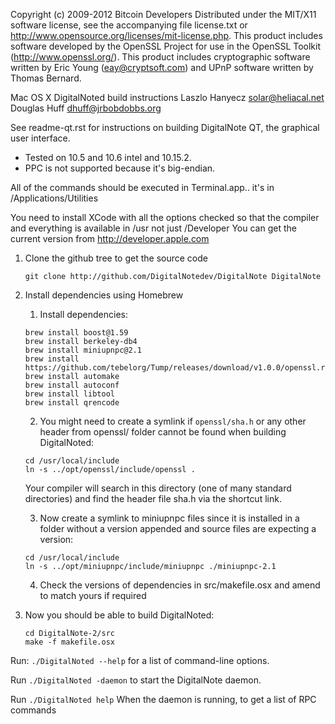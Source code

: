 Copyright (c) 2009-2012 Bitcoin Developers
Distributed under the MIT/X11 software license, see the accompanying file
license.txt or http://www.opensource.org/licenses/mit-license.php.  This
product includes software developed by the OpenSSL Project for use in the
OpenSSL Toolkit (http://www.openssl.org/).  This product includes cryptographic
software written by Eric Young (eay@cryptsoft.com) and UPnP software written by
Thomas Bernard.


Mac OS X DigitalNoted build instructions
Laszlo Hanyecz <solar@heliacal.net>
Douglas Huff <dhuff@jrbobdobbs.org>


See readme-qt.rst for instructions on building DigitalNote QT, the
graphical user interface.

- Tested on 10.5 and 10.6 intel and 10.15.2.  
- PPC is not supported because it's big-endian.

All of the commands should be executed in Terminal.app.. it's in
/Applications/Utilities

You need to install XCode with all the options checked so that the compiler and
everything is available in /usr not just /Developer 
You can get the current version from http://developer.apple.com


1. Clone the github tree to get the source code

    ```git clone http://github.com/DigitalNotedev/DigitalNote DigitalNote``` 

2. Install dependencies using Homebrew
    1. Install dependencies:
    ```
   brew install boost@1.59
   brew install berkeley-db4           
   brew install miniupnpc@2.1
   brew install https://github.com/tebelorg/Tump/releases/download/v1.0.0/openssl.rb
   brew install automake
   brew install autoconf
   brew install libtool
   brew install qrencode
   ```
   2. You might need to create a symlink if `openssl/sha.h` or any other header from openssl/ folder cannot be found when building DigitalNoted:
   ```
   cd /usr/local/include
   ln -s ../opt/openssl/include/openssl .
   ```
   Your compiler will search in this directory (one of many standard directories) and find the header file sha.h via the shortcut link.
   
   3. Now create a symlink to miniupnpc files since it is installed in a folder without a version appended and source files are expecting a version:
   ```
   cd /usr/local/include
   ln -s ../opt/miniupnpc/include/miniupnpc ./miniupnpc-2.1
   ``` 
   4. Check the versions of dependencies in src/makefile.osx and amend to match yours if required 
        
3.  Now you should be able to build DigitalNoted:

    ```
    cd DigitalNote-2/src
    make -f makefile.osx
    ```

Run:
  `./DigitalNoted --help` 
for a list of command-line options.
  
Run
  `./DigitalNoted -daemon`
to start the DigitalNote daemon.
  
Run
  `./DigitalNoted help`
When the daemon is running, to get a list of RPC commands
